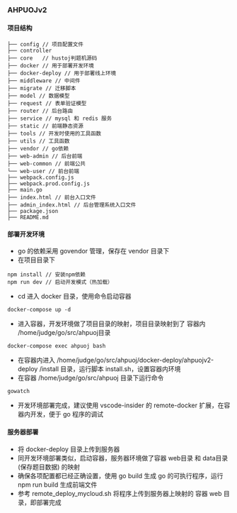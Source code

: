 ### AHPUOJv2
#### 项目结构
```
├── config // 项目配置文件
├── controller 
├── core   // hustoj判题机源码
├── docker // 用于部署开发环境
├── docker-deploy // 用于部署线上环境
├── middleware // 中间件
├── migrate // 迁移脚本
├── model // 数据模型
├── request // 表单验证模型
├── router // 后台路由
├── service // mysql 和 redis 服务
├── static // 前端静态资源
├── tools // 开发时使用的工具函数
├── utils // 工具函数
├── vendor // go依赖
├── web-admin // 后台前端
├── web-common // 前端公共
└── web-user // 前台前端
├── webpack.config.js
├── webpack.prod.config.js
├── main.go
├── index.html // 前台入口文件
├── admin_index.html // 后台管理系统入口文件
├── package.json
├── README.md
```
#### 部署开发环境
* go 的依赖采用 govendor 管理，保存在 vendor 目录下
* 在项目目录下
```
npm install // 安装npm依赖
npm run dev // 启动开发模式（热加载）
```
* cd 进入 docker 目录，使用命令启动容器
```
docker-compose up -d
```
* 进入容器，开发环境做了项目目录的映射，项目目录映射到了 容器内 /home/judge/go/src/ahpuoj目录
```
docker-compose exec ahpuoj bash
```
* 在容器内进入 /home/judge/go/src/ahpuoj/docker-deploy/ahpuojv2-deploy
/install 目录，运行脚本 install.sh，设置容器内环境
* 在容器 /home/judge/go/src/ahpuoj 目录下运行命令
```
gowatch
```
* 开发环境部署完成，建议使用 vscode-insider 的 remote-docker 扩展，在容器内开发，便于 go 程序的调试

#### 服务器部署
* 将 docker-deploy 目录上传到服务器
* 同开发环境部署类似，启动容器，服务器环境做了容器 web目录 和 data目录(保存题目数据) 的映射
* 确保各项配置都已经正确设置，使用 go build 生成 go 的可执行程序，运行 npm run build 生成前端文件
* 参考 remote_deploy_mycloud.sh 将程序上传到服务器上映射的 容器 web 目录，即部署完成